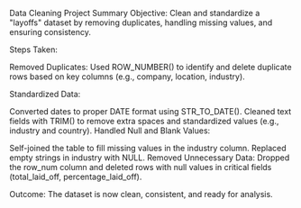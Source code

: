 Data Cleaning Project Summary
Objective:
Clean and standardize a "layoffs" dataset by removing duplicates, handling missing values, and ensuring consistency.

Steps Taken:

Removed Duplicates:
Used ROW_NUMBER() to identify and delete duplicate rows based on key columns (e.g., company, location, industry).

Standardized Data:

Converted dates to proper DATE format using STR_TO_DATE().
Cleaned text fields with TRIM() to remove extra spaces and standardized values (e.g., industry and country).
Handled Null and Blank Values:

Self-joined the table to fill missing values in the industry column.
Replaced empty strings in industry with NULL.
Removed Unnecessary Data:
Dropped the row_num column and deleted rows with null values in critical fields (total_laid_off, percentage_laid_off).

Outcome:
The dataset is now clean, consistent, and ready for analysis.
